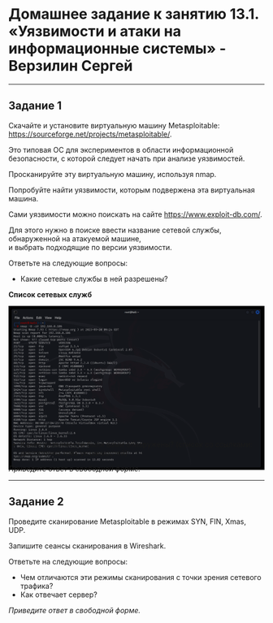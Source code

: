 # Домашнее задание к занятию 13.1. «Уязвимости и атаки на информационные системы» - Верзилин Сергей

***

## Задание 1
Скачайте и установите виртуальную машину Metasploitable: https://sourceforge.net/projects/metasploitable/.

Это типовая ОС для экспериментов в области информационной безопасности, с которой следует начать при анализе уязвимостей.

Просканируйте эту виртуальную машину, используя nmap.

Попробуйте найти уязвимости, которым подвержена эта виртуальная машина.

Сами уязвимости можно поискать на сайте https://www.exploit-db.com/.

Для этого нужно в поиске ввести название сетевой службы, обнаруженной на атакуемой машине,  
и выбрать подходящие по версии уязвимости.

Ответьте на следующие вопросы:

 * Какие сетевые службы в ней разрешены?

**Список сетевых служб**

<div style="widht:250px ; height:250px">

![Скриншот](https://github.com/sergey-vs/DevOps_module_13/blob/main/screenshots/13.1.1.png)

</div>


 * Какие уязвимости были вами обнаружены? (список со ссылками: достаточно трёх уязвимостей)

*Приведите ответ в свободной форме.*

***

## Задание 2
Проведите сканирование Metasploitable в режимах SYN, FIN, Xmas, UDP.

Запишите сеансы сканирования в Wireshark.

Ответьте на следующие вопросы:

 * Чем отличаются эти режимы сканирования с точки зрения сетевого трафика?
 * Как отвечает сервер?

*Приведите ответ в свободной форме.*

